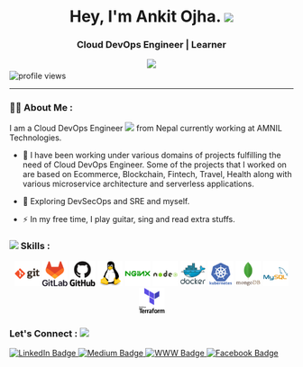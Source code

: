 <h1 align="center">
  Hey, I'm Ankit Ojha.
  <img src="https://media.giphy.com/media/hvRJCLFzcasrR4ia7z/giphy.gif" width="30px"/>
</h1>

<h3 align="center">
  Cloud DevOps Engineer | Learner
  </h3>



<div id="header" align="center">
  <img src="https://xeo5.com/idl/wp-content/uploads/2021/08/DevOps-Steps-1.gif" width="500px"/>
</div>




<img align="center" src="https://komarev.com/ghpvc/?username=theankitojha&style=flat-square&color=blue" alt="profile views"/>





---

### :man_technologist: About Me :

I am a Cloud DevOps Engineer <img src="https://media.giphy.com/media/WUlplcMpOCEmTGBtBW/giphy.gif" width="30"> from Nepal currently working at AMNIL Technologies.

- :telescope: I have been working under various domains of projects fulfilling the need of Cloud DevOps Engineer. Some of the projects that I worked on are based on Ecommerce, Blockchain, Fintech, Travel, Health along with various microservice architecture and serverless applications.

- :seedling: Exploring DevSecOps and SRE and myself.

- :zap: In my free time, I play guitar, sing and read extra stuffs.


### <img src="https://camo.githubusercontent.com/beb64ff21c883e318e4f5db5231c2ba4175705bea1c9249e82a41ab375db4f75/68747470733a2f2f6d65646961322e67697068792e636f6d2f6d656469612f51737347456d706b79454f684243623765312f67697068792e6769663f6369643d656366303565343761306e336769316266716e74716d6f62386739616964316f796a327772336473336d67373030626c267269643d67697068792e676966" width="35px"/> Skills :

<div id="skills" align="center">
<img src="https://github.com/devicons/devicon/blob/master/icons/git/git-original-wordmark.svg" width="45px"/>
<img src="https://github.com/devicons/devicon/blob/master/icons/gitlab/gitlab-original-wordmark.svg" width="45px"/>
<img src="https://github.com/devicons/devicon/blob/master/icons/github/github-original-wordmark.svg" width="45px"/>
<img src="https://github.com/devicons/devicon/blob/master/icons/linux/linux-original.svg" width="45px"/>
<img src="https://github.com/devicons/devicon/blob/master/icons/nginx/nginx-original.svg" width="45px"/>
<img src="https://github.com/devicons/devicon/blob/master/icons/nodejs/nodejs-original-wordmark.svg" width="45px"/>
<img src="https://github.com/devicons/devicon/blob/master/icons/docker/docker-original-wordmark.svg" width="45px"/>
<img src="https://github.com/devicons/devicon/blob/master/icons/kubernetes/kubernetes-plain-wordmark.svg" width="45px"/>

<img src="https://github.com/devicons/devicon/blob/master/icons/mongodb/mongodb-original-wordmark.svg" width="45px"/>
<img src="https://github.com/devicons/devicon/blob/master/icons/mysql/mysql-original-wordmark.svg" width="45px"/>
<img src="https://github.com/devicons/devicon/blob/master/icons/terraform/terraform-original-wordmark.svg" width="45px"/>

</div>


### Let's Connect : <img src="https://raw.githubusercontent.com/ShahriarShafin/ShahriarShafin/main/Assets/handshake.gif" width="70px"/>
<div id="badges">
  <a href="https://www.linkedin.com/in/theankitojha/" target="_blank">
    <img src="https://img.shields.io/badge/LinkedIn-blue?style=for-the-badge&logo=linkedin&logoColor=white" alt="LinkedIn Badge"/>
  </a>
  <a href="https://medium.com/@theankitojha" target="_blank">
    <img src="https://img.shields.io/badge/Medium-black?style=for-the-badge&logo=medium&logoColor=Black" alt="Medium Badge"/>
  </a>
    <a href="http://ankitojha.com.np/" target="_blank">
    <img src="https://img.shields.io/badge/WWW-black?style=for-the-badge&logo=WWW&logoColor=Black" alt="WWW Badge"/>
  </a>
      <a href="https://www.facebook.com/theankitojha" target="_new">
    <img src="https://img.shields.io/badge/facebook-black?style=for-the-badge&logo=facebook&logoColor=Black" alt="Facebook Badge"/>
  </a>

</div>
